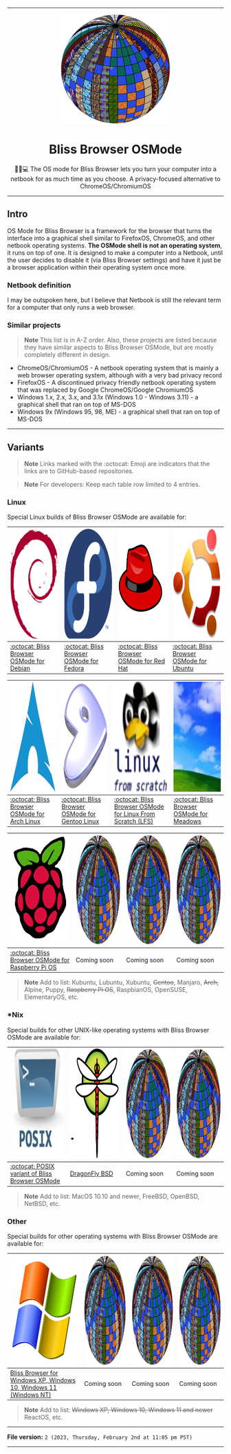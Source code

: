 
***

<div align="center">
   <img alt="Bliss Browser logo failed to load. Click/tap here to attempt to view it" src="/Bliss_Browser_Logo1_V1_1024pxIcon_HighCompression.png" width="256" height="256" class="center"/>
  <H1>Bliss Browser OSMode</H1>
  <p>🌳️🌐️💻️ The OS mode for Bliss Browser lets you turn your computer into a netbook for as much time as you choose. A privacy-focused alternative to ChromeOS/ChromiumOS</p>
</div>

***

## Intro

OS Mode for Bliss Browser is a framework for the browser that turns the interface into a graphical shell similar to FirefoxOS, ChromeOS, and other netbook operating systems. **The OSMode shell is not an operating system**, it runs on top of one. It is designed to make a computer into a Netbook, until the user decides to disable it (via Bliss Browser settings) and have it just be a browser application within their operating system once more.

### Netbook definition

I may be outspoken here, but I believe that Netbook is still the relevant term for a computer that only runs a web browser.

### Similar projects

> **Note** This list is in A-Z order. Also, these projects are listed because they have similar aspects to Bliss Browser OSMode, but are mostly completely different in design.

- ChromeOS/ChromiumOS - A netbook operating system that is mainly a web browser operating system, although with a very bad privacy record
- FirefoxOS - A discontinued privacy friendly netbook operating system that was replaced by Google ChromeOS/Google ChromiumOS
- Windows 1.x, 2.x, 3.x, and 3.1x (Windows 1.0 - Windows 3.11) - a graphical shell that ran on top of MS-DOS
- Windows 9x (Windows 95, 98, ME) - a graphical shell that ran on top of MS-DOS

***

## Variants

> **Note** Links marked with the :octocat: Emoji are indicators that the links are to GitHub-based repositories.

> **Note** For developers: Keep each table row limited to 4 entries.

### Linux

Special Linux builds of Bliss Browser OSMode are available for:

| <img alt="Debian logo failed to load. Click/tap here to attempt to view it" src="/Graphics/Linux/D/Debian/SVG/Debian_Logo.svg" width="256" height="256" class="center"/> | <img alt="Fedora logo failed to load. Click/tap here to attempt to view it" src="/Graphics/Linux/F/Fedora/SVG/Fedora_logo.svg" width="256" height="256" class="center"/> | <img alt="RedHat logo failed to load. Click/tap here to attempt to view it" src="/Graphics/Linux/R/RedHat/SVG/Red_Fedora.svg" width="256" height="256" class="center"/> | <img alt="Ubuntu logo failed to load. Click/tap here to attempt to view it" src="/Graphics/Linux/U/Ubuntu/PNG/Ubuntu-Legacy-logo.png" width="256" height="256" class="center"/> |
|---|---|---|---|
| [:octocat: Bliss Browser OSMode for Debian](https://github.com/seanpm2001/Bliss_Browser_OSMode_Debian-Shell/) | [:octocat: Bliss Browser OSMode for Fedora](https://github.com/seanpm2001/Bliss_Browser_OSMode_Fedora-Shell/) | [:octocat: Bliss Browser OSMode for Red Hat](https://github.com/seanpm2001/Bliss_Browser_OSMode_RedHat-Shell/) | [:octocat: Bliss Browser OSMode for Ubuntu](https://github.com/seanpm2001/Bliss_Browser_OSMode_Ubuntu-Shell/) |

| <img alt="Arch Linux logo failed to load. Click/tap here to attempt to view it" src="/Graphics/Linux/A/Arch-Linux/PNG/Arch-linux-logo.png" width="256" height="256" class="center"/> | <img alt="Gentoo logo failed to load. Click/tap here to attempt to view it" src="/Graphics/Linux/G/Gentoo-Linux/PNG/gentoo-3d-Logo.png" width="256" height="256" class="center"/> | <img alt="Linux From Scratch logo failed to load. Click/tap here to attempt to view it" src="/Graphics/Linux/L/Linux-From-Scratch/PNG/Linux-From-Scratch_LQ_Logo.png" width="256" height="256" class="center"/> | <img alt="Meadows proto-logo failed to load. Click/tap here to attempt to view it" src="/Graphics/Linux/M/Meadows/JPEG/Meadows_LowRes_PlaceholderLogo.jpeg" width="256" height="256" class="center"/> |
|---|---|---|---|
| [:octocat: Bliss Browser OSMode for Arch Linux](https://github.com/seanpm2001/Bliss_Browser_OSMode-Arch-Shell/) | [:octocat: Bliss Browser OSMode for Gentoo Linux](https://github.com/seanpm2001/Bliss_Browser_OSMode_Gentoo-Shell/) | [:octocat: Bliss Browser OSMode for Linux From Scratch (LFS)](https://github.com/seanpm2001/Bliss_Browser_OSMode-LFS-Shell/) | [:octocat: Bliss Browser OSMode for Meadows](https://github.com/seanpm2001/Bliss_Browser_OSMode-Meadows-Shell/) |

| <img alt="RPi logo failed to load. Click/tap here to attempt to view it" src="/Graphics/Linux/R/Raspberry-Pi-OS/PNG/RPI_Logo_400px.png" width="256" height="256" class="center"/> | <img alt="Bliss Browser logo failed to load. Click/tap here to attempt to view it" src="/Bliss_Browser_Logo1_V1_1024pxIcon_HighCompression.png" width="256" height="256" class="center"/> | <img alt="Bliss Browser logo failed to load. Click/tap here to attempt to view it" src="/Bliss_Browser_Logo1_V1_1024pxIcon_HighCompression.png" width="256" height="256" class="center"/> | <img alt="Bliss Browser logo failed to load. Click/tap here to attempt to view it" src="/Bliss_Browser_Logo1_V1_1024pxIcon_HighCompression.png" width="256" height="256" class="center"/> |
|---|---|---|---|
| [:octocat: Bliss Browser OSMode for Raspberry Pi OS](https://github.com/seanpm2001/Bliss_Browser_OSMode_Raspberry-Pi-OS-Shell/) | Coming soon | Coming soon | Coming soon |


> **Note** Add to list: Kubuntu, Lubuntu, Xubuntu, ~~Gentoo~~, Manjaro, ~~Arch,~~ Alpine, Puppy, ~~Raspberry Pi OS~~, RaspbianOS, OpenSUSE, ElementaryOS, etc.

### *Nix

Special builds for other UNIX-like operating systems with Bliss Browser OSMode are available for:

| <img alt="POSIX logo failed to load. Click/tap here to attempt to view it" src="/Graphics/-Nix/P/POSIX/JPEG/POSIX-3799444896.jpeg" width="256" height="256" class="center"/> | <img alt="DragonFly BSD logo failed to load. Click/tap here to attempt to view it" src="/Graphics/BSD/DragonFly/PNG/105_dragonfly-bsd-icon.png" width="256" height="256" class="center"/> | <img alt="Bliss Browser logo failed to load. Click/tap here to attempt to view it" src="/Bliss_Browser_Logo1_V1_1024pxIcon_HighCompression.png" width="256" height="256" class="center"/> | <img alt="Bliss Browser logo failed to load. Click/tap here to attempt to view it" src="/Bliss_Browser_Logo1_V1_1024pxIcon_HighCompression.png" width="256" height="256" class="center"/> |
|---|---|---|---|
| [:octocat: POSIX variant of Bliss Browser OSMode](https://github.com/seanpm2001/Bliss_Browser_OSMode_POSIX-Shell/) | [DragonFly BSD](https://github.com/seanpm2001/Bliss_Browser_OSMode-DragonflyBSD-Shell/) | Coming soon | Coming soon |

> **Note** Add to list: MacOS 10.10 and newer, FreeBSD, OpenBSD, NetBSD, etc.

### Other

Special builds for other operating systems with Bliss Browser OSMode are available for:

| <img alt="Windows NT logo failed to load. Click/tap here to attempt to view it" src="/Graphics/Other/Windows-NT/PNG/Windows_NT_5.1_Logo_XP.png" width="256" height="256" class="center"/> | <img alt="Bliss Browser logo failed to load. Click/tap here to attempt to view it" src="/Bliss_Browser_Logo1_V1_1024pxIcon_HighCompression.png" width="256" height="256" class="center"/> | <img alt="Bliss Browser logo failed to load. Click/tap here to attempt to view it" src="/Bliss_Browser_Logo1_V1_1024pxIcon_HighCompression.png" width="256" height="256" class="center"/> | <img alt="Bliss Browser logo failed to load. Click/tap here to attempt to view it" src="/Bliss_Browser_Logo1_V1_1024pxIcon_HighCompression.png" width="256" height="256" class="center"/> |
|---|---|---|---|
| [Bliss Browser for Windows XP, Windows 10, Windows 11 (Windows NT)](https://github.com/seanpm2001/Bliss_Browser_OSMode-Windows-NT-Shell/) | Coming soon | Coming soon | Coming soon |

> **Note** Add to list: ~~Windows XP, Windows 10, Windows 11 and newer~~ ReactOS, etc.

***

**File version:** `2 (2023, Thursday, February 2nd at 11:05 pm PST)`

***

<!-- TEMPLATE

| <img alt="Bliss Browser logo failed to load. Click/tap here to attempt to view it" src="/Bliss_Browser_Logo1_V1_1024pxIcon_HighCompression.png" width="256" height="256" class="center"/> | <img alt="Bliss Browser logo failed to load. Click/tap here to attempt to view it" src="/Bliss_Browser_Logo1_V1_1024pxIcon_HighCompression.png" width="256" height="256" class="center"/> | <img alt="Bliss Browser logo failed to load. Click/tap here to attempt to view it" src="/Bliss_Browser_Logo1_V1_1024pxIcon_HighCompression.png" width="256" height="256" class="center"/> | <img alt="Bliss Browser logo failed to load. Click/tap here to attempt to view it" src="/Bliss_Browser_Logo1_V1_1024pxIcon_HighCompression.png" width="256" height="256" class="center"/> |
|---|---|---|---|
| Coming soon | Coming soon | Coming soon | Coming soon |

!-->

